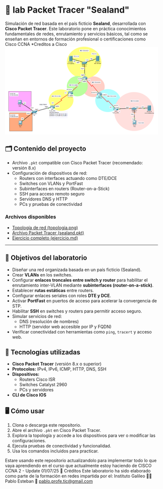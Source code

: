 # 🧪 lab Packet Tracer "Sealand"

Simulación de red basada en el país ficticio **Sealand**, desarrollada con **Cisco Packet Tracer**. Este laboratorio pone en práctica conocimientos fundamentales de redes, enrutamiento y servicios básicos, tal como se enseñan en entornos de formación profesional o certificaciones como Cisco CCNA *Creditos a Cisco
![Topología de red](topologia.png)
## 🗂️ Contenido del proyecto

- Archivo `.pkt` compatible con Cisco Packet Tracer (recomendado: versión 8.x)
- Configuración de dispositivos de red:
  - Routers con interfaces actuando como DTE/DCE
  - Switches con VLANs y PortFast
  - Subinterfaces en routers (Router-on-a-Stick)
  - SSH para acceso remoto seguro
  - Servidores DNS y HTTP
  - PCs y pruebas de conectividad

### Archivos disponibles

- [Topología de red (topologia.png)](./topologia.png)
- [Archivo Packet Tracer (sealand.pkt)](./sealand.pkt)
- [Ejercicio completo (ejercicio.md)](./ejercicio.md)
---


## 🎯 Objetivos del laboratorio

- Diseñar una red organizada basada en un país ficticio (Sealand).
- Crear **VLANs** en los switches.
- Configurar **enlaces troncales entre switch y router** para habilitar el enrutamiento inter-VLAN mediante **subinterfaces (router-on-a-stick)**.
- Establecer **rutas estáticas** entre routers.
- Configurar enlaces seriales con roles **DTE y DCE**.
- Activar **PortFast** en puertos de acceso para acelerar la convergencia de STP.
- Habilitar **SSH** en switches y routers para permitir acceso seguro.
- Simular servicios de red:
  - DNS (resolución de nombres)
  - HTTP (servidor web accesible por IP y FQDN)
- Verificar conectividad con herramientas como `ping`, `tracert` y acceso web.

## 🧰 Tecnologías utilizadas

- **Cisco Packet Tracer** (versión 8.x o superior)
- **Protocolos:** IPv4, IPv6, ICMP, HTTP, DNS, SSH
- **Dispositivos:**
  - Routers Cisco ISR
  - Switches Catalyst 2960
  - PCs y servidores
- **CLI de Cisco IOS**

## 🖥️ Cómo usar

1. Clona o descarga este repositorio.
2. Abre el archivo `.pkt` en Cisco Packet Tracer.
3. Explora la topología y accede a los dispositivos para ver o modificar las configuraciones.
4. Ejecuta pruebas de conectividad y funcionalidad.
5. Usa los comandos incluidos para practicar.

Estare usando este repositorio actualizandolo para implementar todo lo que vaya aprendiendo en el curso que actualmente estoy haciendo de CISCO CCNA 2 - Update 01/07/25
📜 Créditos
Este laboratorio ha sido elaborado como parte de la formación en redes impartida por el:
Instituto Galileo
🧑‍🏫 Pablo Esteban
📧 pablo.profe.tic@gmail.com
